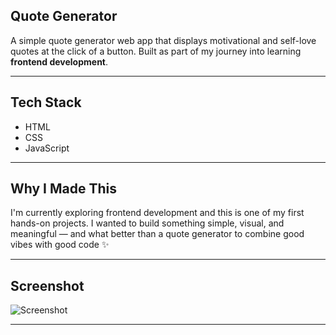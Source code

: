 ## Quote Generator

A simple quote generator web app that displays motivational and self-love quotes at the click of a button. Built as part of my journey into learning **frontend development**.

---

## Tech Stack

- HTML  
- CSS  
- JavaScript  

---

## Why I Made This

I'm currently exploring frontend development and this is one of my first hands-on projects. I wanted to build something simple, visual, and meaningful — and what better than a quote generator to combine good vibes with good code ✨

---

## Screenshot

![Screenshot](screenshot.png)



---

